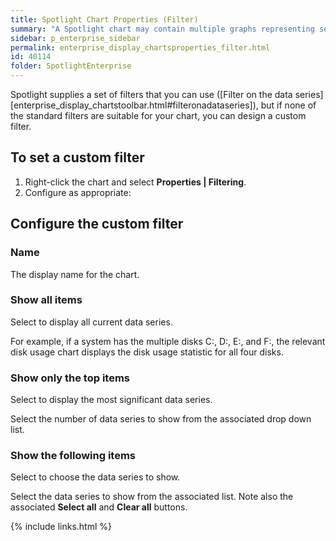 ```yaml
---
title: Spotlight Chart Properties (Filter)
summary: "A Spotlight chart may contain multiple graphs representing separate data series from multiple data sources. You can filter the chart so that it shows only the data series that you want to see."
sidebar: p_enterprise_sidebar
permalink: enterprise_display_chartsproperties_filter.html
id: 40114
folder: SpotlightEnterprise
---
```





Spotlight supplies a set of filters that you can use ([Filter on the data series][enterprise_display_chartstoolbar.html#filteronadataseries]), but if none of the standard filters are suitable for your chart, you can design a custom filter.

## To set a custom filter

1. Right-click the chart and select **Properties \| Filtering**.
2. Configure as appropriate:


## Configure the custom filter

### Name

The display name for the chart.


### Show all items

Select to display all current data series.

For example, if a system has the multiple disks C:, D:, E:, and F:, the relevant disk usage chart displays the disk usage statistic for all four disks.


### Show only the top items

Select to display the most significant data series.

Select the number of data series to show from the associated drop down list.


### Show the following items

Select to choose the data series to show.

Select the data series to show from the associated list. Note also the associated **Select all** and **Clear all** buttons.




{% include links.html %}
